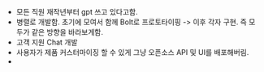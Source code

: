 - 모든 직원 재작년부터 gpt 쓰고 있다고함.
- 병렬로 개발함. 초기에 모여서 함께 Bolt로 프로토타이핑 -> 이후 각자 구현. 즉 모두가 같은 방향을 바라보게함.
- 고객 지원 Chat 개발
- 사용자가 제품 커스터마이징 할 수 있게 그냥 오픈소스 API 및 UI를 배포해버림.
- 